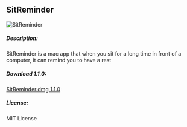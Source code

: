 ## SitReminder

![SitReminder](https://silentcloud.github.io/upload/Sitreminder.png)

##### Description: 

SitReminder is a mac app that when you sit for a long time in front of a computer, it can remind you to have a rest

##### Download 1.1.0:

[SitReminder.dmg 1.1.0](https://silentcloud.github.io/upload/SitReminder.dmg)

##### License: 

MIT License
